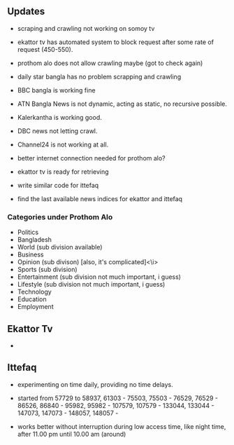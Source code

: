 <h2> Updates </h2>

- scraping and crawling not working on somoy tv
- ekattor tv has automated system to block request after some rate of request (450-550).
- prothom alo does not allow crawling maybe (got to check again)

- daily star bangla has no problem scrapping and crawling

- BBC bangla is working fine

- ATN Bangla News is not dynamic, acting as static, no recursive possible.

- Kalerkantha is working good.


- DBC news not letting crawl.


- Channel24 is not working at all.


- better internet connection needed for prothom alo?

- ekattor tv is ready for retrieving

- write similar code for ittefaq

- find the last available news indices for ekattor and ittefaq










<h3>Categories under Prothom Alo </h3>

- Politics
- Bangladesh
- World (sub division available)
- Business
- Opinion (sub divison) [also, it's complicated]<\i>
- Sports (sub division)
- Entertainment (sub division not much important, i guess)
- Lifestyle (sub division not much important, i guess)
- Technology
- Education
- Employment





<h2> Ekattor Tv </h2>

-




<h2> Ittefaq </h2>

- experimenting on time daily, providing no time delays.

- started from 57729 to 58937, 61303 - 75503, 75503 - 76529, 76529 - 86526, 86840 - 95982, 95982 - 107579, 107579 - 133044, 133044 - 147073, 147073 - 148057, 148057 - 

- works better without interruption during low access time, like night time, after 11.00 pm until 10.00 am (around)
